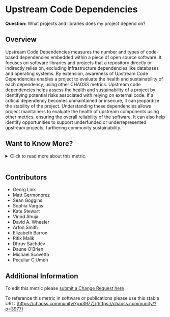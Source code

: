 # Upstream Code Dependencies

**Question:** What projects and libraries does my project depend on?

## Overview

Upstream Code Dependencies measures the number and types of code-based dependencies embedded within a piece of open source software. It focuses on software libraries and projects that a repository directly or indirectly relies on, excluding infrastructure dependencies like databases and operating systems. By extension, awareness of Upstream Code Dependencies enables a project to evaluate the health and sustainability of each dependency, using other CHAOSS metrics.
Upstream code dependencies helps assess the health and sustainability of a project by identifying potential risks associated with relying on external code. If a critical dependency becomes unmaintained or insecure, it can jeopardize the stability of the project. Understanding these dependencies allows project maintainers to evaluate the health of upstream components using other metrics, ensuring the overall reliability of the software. It can also help identify opportunities to support underfunded or underrepresented upstream projects, furthering community sustainability.

## Want to Know More?

<span markdown="1"><details>

<summary>Click to read more about this metric.</summary>

### Data Collection Strategies (optional)

*   [Libraries.io provides a package manager focused dependency scanner (also available through Tidelift).](https://libraries.io/rubygems/bibliothecary)

*   Upstream Code Dependency metric can be implemented by analyzing project’s dependency file or by using existing tools that examine package manager data for the languages in use (e.g., package.json for JavaScript npm, pyproject.toml / requirements.txt for Python, Gemfile / Gemfile.lock for Ruby, etc.).
    Note: C/C++ generally use system package managers. Things get more complex with multiple languages, insofar as several language specific dependency files will need to be scanned.

*   **Parameters**
    All enumerated dependencies should include the specific version(s) that are used for each dependency. Note that some systems do not support, or do not use, “version pinning” and thus do not enforce a specific version.

*   Depth of Dependency Tree
    *   Direct Dependency - first order dependencies, as declared in the source code and/or package manager configuration (e.g., requirements.txt, Gemfile, etc.)
    *   Transitive Dependency - indirect dependencies, that is, dependencies beyond first order dependencies also referred to as nested or second order dependencies. For example project A under evaluation is dependent on project B and project B is dependent on Project C. For project A, project C is a transitive dependency.
    *   Circular Dependency - dependencies where if traced eventually lead back to themselves. In systems that allow circular dependencies, we assume that a given dependency is only counted once in this case.

*   Dependency State
    *   Static Dependency - Dependency is present in all the cases.
    *   Dynamic Dependency - Dependency changes in usage and in other contexts

*   Dependency on external service like use of API

*   Execution Dependency - dependencies required to execute the software. Note that certain kinds of dependencies are typically excluded from counts, as described below. These may be one or more of the following:
    *   Build Dependency -  Code require to build a piece of software
    *   Test Dependency - Code require to test a piece of software
    *   Runtime Dependency - Code require to run a piece of software

*   Language runtime dependency detail (i.e., Python’s runtime environment)? (default no). These details are provided because of the importance of runtime dependencies for quality assurance in safety critical systems.
    *   Often which language runtime will be used is controlled by virtual environments , e.g., [venv in Python]([https://docs.python.org/3/tutorial/venv.html]\(https://docs.python.org/3/tutorial/venv.html\)) ; in Ruby you’d often use [rbenv]([[https://github.com/rbenv/rbenv]\(https://github.com/rbenv/rbenv\))  or [rvm]([https://rvm.io/]\(https://rvm.io/\)) to implement (& typically included in “Gemfile” or “Gemfile.lock” and .ruby-version)
    *   PyPi is steadily increasing its “refusal to compile incompatible libraries/dependencies” logic. It's starting to “break builds”.
    *   Unfortunately not all packaging systems have a convention for recording version information of all transitive dependencies, even within their ecosystem (it should in the long run)
    *   In some systems there are many possible runtimes that might be hard to distinguish. (E.g., there are many implementations of Common Lisp & often any of them would work.)

*   Language’s built-in libraries in count (e.g., “re” in Python)? (default no)
    *   Typically many built-in libraries are executable dependencies. However, they are typically installed “in mass” by selecting the language implementation, and are often excluded from counts to simplify analysis.
    *   Example: By default, `pip freeze` does not include these types of “included with the language” libraries/dependencies.

*   Multiple versions of the same dependency are counted independently. Some systems support multiple versions of the same dependency within a system; in such cases, they are counted separately.

**Note:** It is often important to provide information on the language implementation major and minor release version at runtime.

*   Some counts and analysis needs this information. Often language runtimes and built-in libraries are omitted (see above), and this information serves as a shorthand to provide this additional information.
*   Example: The Ruby ecosystem supports the specification of the language runtime version in Gemfiles & a .ruby-version file.
*   Example: Python releases from PyPi and Anaconda often curate different versions of libraries in different ways.

### Filters

*   Trends over time (e.g., am I depending on more or fewer projects than last year)
*   Number of versions for each dependency
*   Number of references to the same dependency

### Visualizations

![Direct Dependencies](https://raw.githubusercontent.com/chaoss/wg-risk/main/focus-areas/dependency-risk-assessment/images/upstream-code-dependencies_direct-dependencies.png)

![Transitive Dependencies](https://raw.githubusercontent.com/chaoss/wg-risk/main/focus-areas/dependency-risk-assessment/images/upstream-code-dependencies_transitive-dependencies.png)

![Circular Dependencies](https://raw.githubusercontent.com/chaoss/wg-risk/main/focus-areas/dependency-risk-assessment/images/upstream-code-dependencies_circular-dependencies.png)

</details></span><br>

## Contributors

*   Georg Link
*   Matt Germonprez
*   Sean Goggins
*   Sophia Vargas
*   Kate Stewart
*   Vinod Ahuja
*   David A. Wheeler
*   Arfon Smith
*   Elizabeth Barron
*   Ritik Malik
*   Dhruv Sachdev
*   Daune O’Brien
*   Michael Scovetta
*   Peculiar C Umeh

## Additional Information

To edit this metric please [submit a Change Request here](https://github.com/chaoss/wg-risk/blob/main/focus-areas/dependency-risk-assessment/upstream-code-dependencies.md)

To reference this metric in software or publications please use this stable URL: \[https://chaoss.community/?p=3977]\(https://chaoss.community/?p=3977)

<!-- # For groupings in the knowledge base
Context tags: Ecosystem, Software
Keyword tags: risk, dependent, dependency, upstream, reuse, reused, package, packages
-->
